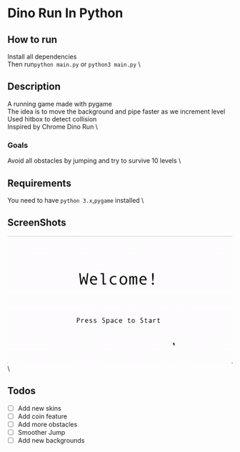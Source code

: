 # Dino Run In Python

## How to run
Install all dependencies\
Then run`python main.py` or `python3 main.py`
 \
## Description
A running game made with pygame\
The idea is to move the background and pipe faster as we increment level\
Used hitbox to detect collision\
Inspired by Chrome Dino Run
 \
### Goals
Avoid all obstacles by jumping and try to survive 10 levels
 \
## Requirements
You need to have `python 3.x`,`pygame` installed
 \
## ScreenShots
![screenshot](screenshot.gif)
 \
## Todos
- [ ] Add new skins
- [ ] Add coin feature
- [ ] Add more obstacles
- [ ] Smoother Jump
- [ ] Add new backgrounds
